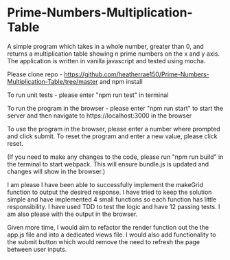 # Prime-Numbers-Multiplication-Table

A simple program which takes in a whole number, greater than 0, and returns a multiplication table showing n prime numbers on the x and y axis.  The application is written in vanilla javascript and tested using mocha.


Please clone repo - https://github.com/heatherrae150/Prime-Numbers-Multiplication-Table/tree/master
and npm install

To run unit tests - please enter "npm run test" in terminal

To run the program in the browser - please enter "npm run start" to start the server and then navigate to https://localhost:3000 in the browser

To use the program in the browser, please enter a number where prompted and click submit.
To reset the program and enter a new value, please click reset.

(If you need to make any changes to the code, please run "npm run build" in the terminal to start webpack.  This will ensure bundle.js is updated and changes will show in the browser.)


I am please I have been able to successfully implement the makeGrid function to output the desired response.  I have tried to keep the solution simple and have implemented 4 small functions so each function has little responsibility.  I have used TDD to test the logic and have 12 passing tests.  I am also please with the output in the browser.

Given more time, I would aim to refactor the render function out the the app.js file and into a dedicated views file.  I would also add functionality to the submit button which would remove the need to refresh the page between user inputs.
